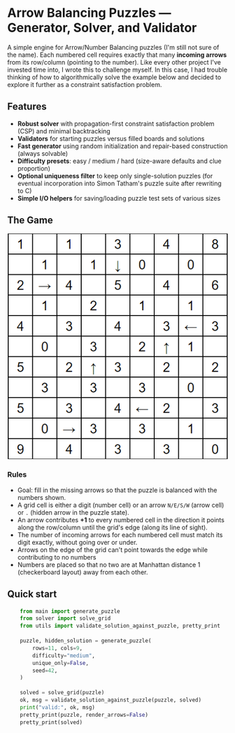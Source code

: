 # Arrow Balancing Puzzles — Generator, Solver, and Validator

A simple engine for Arrow/Number Balancing puzzles (I'm still not sure of the name). Each numbered cell requires exactly that many **incoming arrows** from its row/column (pointing to the number).
Like every other project I've invested time into, I wrote this to challenge myself. In this case, I had trouble thinking of how to algorithmically solve the example below and decided to explore it further as a constraint satisfaction problem.



## Features
- **Robust solver** with propagation-first constraint satisfaction problem (CSP) and minimal backtracking
- **Validators** for starting puzzles versus filled boards and solutions
- **Fast generator** using random initialization and repair-based construction (always solvable)
- **Difficulty presets**: easy / medium / hard (size-aware defaults and clue proportion)
- **Optional uniqueness filter** to keep only single-solution puzzles (for eventual incorporation into Simon Tatham's puzzle suite after rewriting to C)
- **Simple I/O helpers** for saving/loading puzzle test sets of various sizes

## The Game
![The 11x9 puzzle grid that inspired this project:](assets/ARROWPUZZLE.png)

### Rules
- Goal: fill in the missing arrows so that the puzzle is balanced with the numbers shown.
- A grid cell is either a digit (number cell) or an arrow `N/E/S/W` (arrow cell) or `.` (hidden arrow in the puzzle state).
- An arrow contributes **+1** to every numbered cell in the direction it points along the row/column until the grid's edge (along its line of sight).
- The number of incoming arrows for each numbered cell must match its digit exactly, without going over or under.
- Arrows on the edge of the grid can't point towards the edge while contributing to no numbers
- Numbers are placed so that no two are at Manhattan distance 1 (checkerboard layout) away from each other.

## Quick start
```python
    from main import generate_puzzle
    from solver import solve_grid
    from utils import validate_solution_against_puzzle, pretty_print

    puzzle, hidden_solution = generate_puzzle(
        rows=11, cols=9,
        difficulty="medium",
        unique_only=False,
        seed=42,
    )

    solved = solve_grid(puzzle)
    ok, msg = validate_solution_against_puzzle(puzzle, solved)
    print("valid:", ok, msg)
    pretty_print(puzzle, render_arrows=False)
    pretty_print(solved)
```